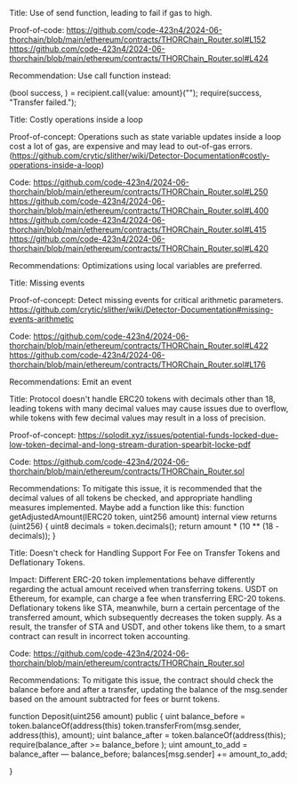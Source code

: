 Title:
Use of send function, leading to fail if gas to high.

Proof-of-code:
https://github.com/code-423n4/2024-06-thorchain/blob/main/ethereum/contracts/THORChain_Router.sol#L152
https://github.com/code-423n4/2024-06-thorchain/blob/main/ethereum/contracts/THORChain_Router.sol#L424

Recommendation:
Use call function instead:

(bool success, ) = recipient.call{value: amount}("");
require(success, "Transfer failed.");


Title:
Costly operations inside a loop

Proof-of-concept:
Operations such as state variable updates inside a loop cost a lot of gas, are expensive and may lead to out-of-gas errors. (https://github.com/crytic/slither/wiki/Detector-Documentation#costly-operations-inside-a-loop)

Code:
https://github.com/code-423n4/2024-06-thorchain/blob/main/ethereum/contracts/THORChain_Router.sol#L250
https://github.com/code-423n4/2024-06-thorchain/blob/main/ethereum/contracts/THORChain_Router.sol#L400
https://github.com/code-423n4/2024-06-thorchain/blob/main/ethereum/contracts/THORChain_Router.sol#L415
https://github.com/code-423n4/2024-06-thorchain/blob/main/ethereum/contracts/THORChain_Router.sol#L420

Recommendations:
Optimizations using local variables are preferred.


Title:
Missing events

Proof-of-concept:
Detect missing events for critical arithmetic parameters.
https://github.com/crytic/slither/wiki/Detector-Documentation#missing-events-arithmetic

Code:
https://github.com/code-423n4/2024-06-thorchain/blob/main/ethereum/contracts/THORChain_Router.sol#L422
https://github.com/code-423n4/2024-06-thorchain/blob/main/ethereum/contracts/THORChain_Router.sol#L176

Recommendations:
Emit an event


Title:
Protocol doesn't handle ERC20 tokens with decimals other than 18, leading tokens with many decimal values may cause issues due to overflow, while tokens with few decimal values may result in a loss of precision.

Proof-of-concept:
https://solodit.xyz/issues/potential-funds-locked-due-low-token-decimal-and-long-stream-duration-spearbit-locke-pdf

Code:
https://github.com/code-423n4/2024-06-thorchain/blob/main/ethereum/contracts/THORChain_Router.sol

Recommendations:
To mitigate this issue, it is recommended that the decimal values of all tokens be checked, and appropriate handling measures implemented.
Maybe add a function like this:
function getAdjustedAmount(IERC20 token, uint256 amount) internal view returns (uint256) {
        uint8 decimals = token.decimals();
        return amount * (10 ** (18 - decimals));
}


Title:
Doesn't check for Handling Support For Fee on Transfer Tokens and Deflationary Tokens.

Impact:
Different ERC-20 token implementations behave differently regarding the actual amount received when transferring tokens. USDT on Ethereum, for example, can charge a fee when transferring ERC-20 tokens.
Deflationary tokens like STA, meanwhile, burn a certain percentage of the transferred amount, which subsequently decreases the token supply.
As a result, the transfer of STA and USDT, and other tokens like them, to a smart contract can result in incorrect token accounting.


Code:
https://github.com/code-423n4/2024-06-thorchain/blob/main/ethereum/contracts/THORChain_Router.sol

Recommendations:
To mitigate this issue, the contract should check the balance before and after a transfer, updating the balance of the msg.sender based on the amount subtracted for fees or burnt tokens.

function Deposit(uint256 amount) public {
    uint balance_before = token.balanceOf(address(this) 
    token.transferFrom(msg.sender, address(this), amount); 
    uint balance_after = token.balanceOf(address(this); 
    require(balance_after >= balance_before );
    uint amount_to_add = balance_after — balance_before; 
    balances[msg.sender] += amount_to_add;

}